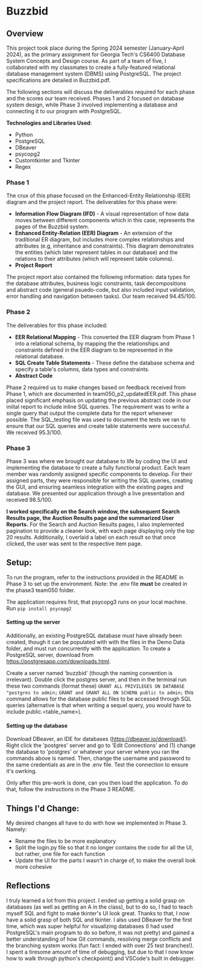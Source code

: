 # Buzzbid
## Overview
This project took place during the Spring 2024 semester (January-April 2024), as the primary assignment for Georgia Tech's CS6400 Database System Concepts and Design course. As part of a team of five, I collaborated with my classmates to create a fully-featured relational database management system (DBMS) using PostgreSQL. The project specifications are detailed in Buzzbid.pdf. 

The following sections will discuss the deliverables required for each phase and the scores our team received. Phases 1 and 2 focused on database system design, while Phase 3 involved implementing a database and connecting it to our program with PostgreSQL. 

**Technologies and Libraries Used**: 
- Python 
- PostgreSQL
- DBeaver
- psycopg2 
- Customtkinter and Tkinter 
- Regex 

### Phase 1 
The crux of this phase focused on the Enhanced-Entity Relationship (EER) diagram and the project report. The deliverables for this phase were: 
- **Information Flow Diagram (IFD)** - A visual representation of how data moves between different components which in this case, represents the pages of the Buzzbid system. 
- **Enhanced Entity-Relation (EER) Diagram** - An extension of the traditional ER diagram, but includes more complex relationships and attributes (e.g, inheritance and constraints). This diagram demonstrates the entities (which later represent tables in our database) and the relations to their attributes (which will represent table columns). 
- **Project Report** 

The project report also contained the following information: data types for the database attributes, business logic constraints, task decompositions and abstract code (general psuedo-code, but also included input validation, error handling and navigation between tasks). Our team received 94.45/100.

### Phase 2 
The deliverables for this phase included:
- **EER Relational Mapping** - This converted the EER diagram from Phase 1 into a relational schema, by mapping the the relationships and constraints defined in the EER diagram to be represented in the relational database. 
- **SQL Create Table Statements** - These define the database schema and specify a table's columns, data types and constraints.
- **Abstract Code**

Phase 2 required us to make changes based on feedback received from Phase 1, which are documented in team050_p2_updatedEER.pdf.
This phase placed significant emphasis on updating the previous abstract code in our iniital report to include inline SQL queries. The requirement was to write a single query that output the complete data for the report whenever possible. The SQL_testing file was used to document the tests we ran to ensure that our SQL queries and create table statements were successful. We received 95.3/100.

### Phase 3 
Phase 3 was where we brought our database to life by coding the UI and implementing the database to create a fully functional product. Each team member was randomly assigned specific components to develop. For their assigned parts, they were responsible for writing the SQL queries, creating the GUI, and ensuring seamless integration with the existing pages and database. We presented our application through a live presentation and received 98.5/100. 

**I worked specifically on the Search window, the subsequent Search Results page, the Auction Results page and the summarized User Reports.** For the Search and Auction Results pages, I also implemented pagination to provide a cleaner look, with each page displaying only the top 20 results. Additionally, I overlaid a label on each result so that once clicked, the user was sent to the respective item page. 

## Setup: 
To run the program, refer to the instructions provided in the README in Phase 3 to set up the environment. Note: the .env file **must** be created in the phase3 team050 folder. 

The application requires first, that psycopg3 runs on your local machine. Run ```pip install psycopg2```

#### Setting up the server
Additionally, an existing PostgreSQL database must have already been created, though it can be populated with with the files in the Demo Data folder, and must run concurrently with the application. To create a PostgreSQL server, download from https://postgresapp.com/downloads.html. 

Create a server named 'buzzbid' (though the naming convention is irrelevant). Double click the postgres server, and then in the terminal run these two commands (format these) ```GRANT ALL PRIVILEGES ON DATABASE "postgres to admin;```
```GRANT and GRANT ALL ON SCHEMA public to admin;```
this command allows for the database public files to be accessed through SQL queries (alternative is that when writing a sequel query, you would have to include public.<table_name>). 


#### Setting up the database
Download DBeaver, an IDE for databases (https://dbeaver.io/download/). Right click the 'postgres' server and go to 'Edit Connections' and (1) change the database to 'postgres' or whatever your server where you ran the commands above is named. Then, change the username and password to the same credentials as are in the .env file. Test the connection to ensure it's owrking.

Only after this pre-work is done, can you then load the application. To do that, follow the instructions in the Phase 3 README. 

## Things I'd Change: 
My desired changes all have to do with how we implemented in Phase 3. Namely: 
- Rename the files to be more explanatory
- Split the login.py file so that it no longer contains the code for all the UI, but rather, one file for each function
- Update the UI for the parts I wasn't in charge of, to make the overall look more cohesive

## Reflections
I truly learned a lot from this project. I ended up getting a solid grasp on databases (as well as getting an A in the class), but to do so, I had to teach myself SQL and fight to make tkinter's UI look great. Thanks to that, I now have a solid grasp of both SQL and tkinter. I also used DBeaver for the first time, which was super helpful for visualizing databases (I had used PostgreSQL's main program to do so before, it was not pretty) and gained a better understanding of how Git commands, resolving merge conflicts and the branching system works (fun fact: I ended with over 25 test branches!). I spent a tiresome amount of time of debugging, but due to that I now know how to walk through python's checkpoint() and VSCode's built in debugger. 
